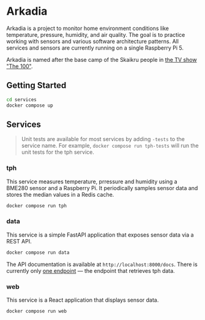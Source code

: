 # Arkadia

Arkadia is a project to monitor home environment conditions like temperature, pressure, humidity, and air quality. The goal is to practice working with sensors and various software architecture patterns. All services and sensors are currently running on a single Raspberry Pi 5.

Arkadia is named after the base camp of the Skaikru people in [the TV show "The 100"](https://en.wikipedia.org/wiki/The_100_(TV_series)).

## Getting Started

```bash
cd services
docker compose up
```

## Services

> Unit tests are available for most services by adding `-tests` to the service name. For example, `docker compose run tph-tests` will run the unit tests for the tph service.

### tph

This service measures temperature, prressure and humidity using a BME280 sensor and a Raspberry Pi. It periodically samples sensor data and stores the median values in a Redis cache.

```bash
docker compose run tph
```

### data

This service is a simple FastAPI application that exposes sensor data via a REST API.

```bash
docker compose run data
```

The API documentation is available at `http://localhost:8000/docs`. There is currently only [one endpoint](http://localhost:8000/api/v1/tph) — the endpoint that retrieves tph data.

### web

This service is a React application that displays sensor data.

```bash
docker compose run web
```
